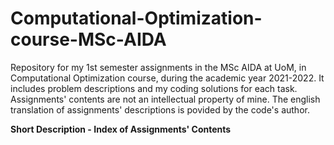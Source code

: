 # Computational-Optimization-course-MSc-AIDA
Repository for my 1st semester assignments in the MSc AIDA at UoM, in Computational Optimization course, during the academic year 2021-2022. It includes problem descriptions and my coding solutions for each task. Assignments' contents are not an intellectual property of mine.  The english translation of assignments' descriptions is povided by the code's author.

**Short Description - Index of Assignments' Contents**
